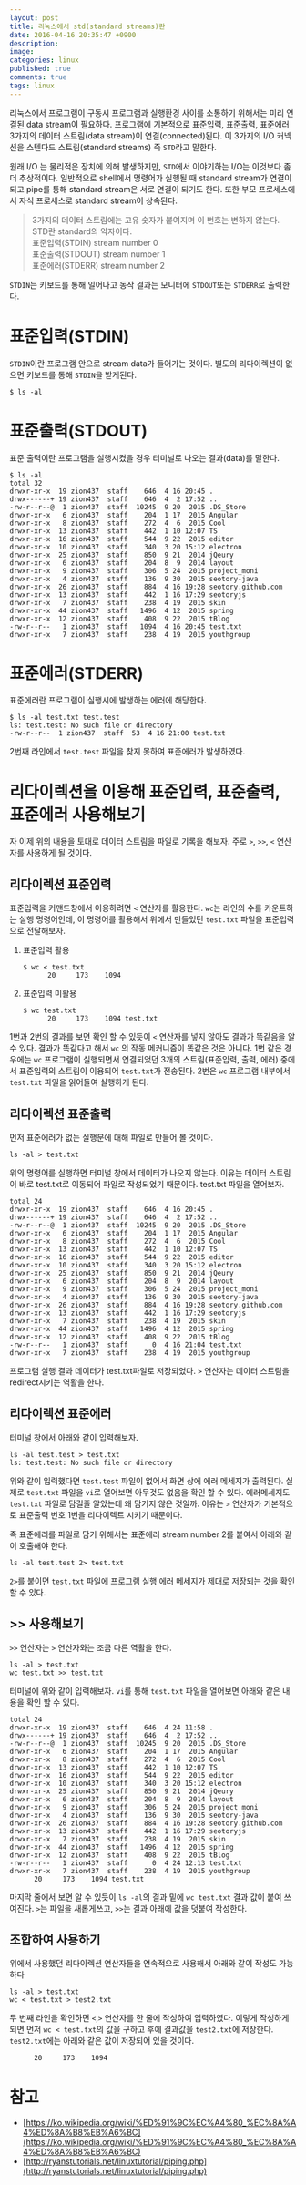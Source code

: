 ```yaml
---
layout: post
title: 리눅스에서 std(standard streams)란
date: 2016-04-16 20:35:47 +0900
description: 
image: 
categories: linux
published: true
comments: true
tags: linux
---
```


리눅스에서 프로그램이 구동시 프로그램과 실행환경 사이를 소통하기 위해서는 미리 연결된 data stream이 필요하다. 프로그램에 기본적으로 표준입력, 표준출력, 표준에러 3가지의 데이터 스트림(data stream)이 연결(connected)된다. 이 3가지의 I/O 커넥션을 스텐다드 스트림(standard streams) 즉 `STD`라고 말한다. 

원래 I/O 는 물리적은 장치에 의해 발생하지만, `STD`에서 이야기하는 I/O는 이것보다 좀 더 추상적이다. 일반적으로 shell에서 명령어가 실행될 때 standard stream가 연결이 되고 pipe를 통해 standard stream은 서로 연결이 되기도 한다. 또한 부모 프로세스에서 자식 프로세스로 standard stream이 상속된다.

> 3가지의 데이터 스트림에는 고유 숫자가 붙여지며 이 번호는 변하지 않는다. STD란 standard의 약자이다.  
> 표준입력(STDIN) stream number 0  
> 표준출력(STDOUT) stream number 1  
> 표준에러(STDERR) stream number 2  

`STDIN`는 키보드를 통해 일어나고 동작 결과는 모니터에 `STDOUT`또는 `STDERR`로 출력한다. 

# 표준입력(STDIN)

`STDIN`이란 프로그램 안으로 stream data가 들어가는 것이다. 별도의 리다이렉션이 없으면 키보드를 통해 `STDIN`을 받게된다.

```shell
$ ls -al
```

# 표준출력(STDOUT)

표준 출력이란 프로그램을 실행시켰을 경우 터미널로 나오는 결과(data)를 말한다.

```shell
$ ls -al
total 32
drwxr-xr-x  19 zion437  staff    646  4 16 20:45 .
drwx------+ 19 zion437  staff    646  4  2 17:52 ..
-rw-r--r--@  1 zion437  staff  10245  9 20  2015 .DS_Store
drwxr-xr-x   6 zion437  staff    204  1 17  2015 Angular
drwxr-xr-x   8 zion437  staff    272  4  6  2015 Cool
drwxr-xr-x  13 zion437  staff    442  1 10 12:07 TS
drwxr-xr-x  16 zion437  staff    544  9 22  2015 editor
drwxr-xr-x  10 zion437  staff    340  3 20 15:12 electron
drwxr-xr-x  25 zion437  staff    850  9 21  2014 jQeury
drwxr-xr-x   6 zion437  staff    204  8  9  2014 layout
drwxr-xr-x   9 zion437  staff    306  5 24  2015 project_moni
drwxr-xr-x   4 zion437  staff    136  9 30  2015 seotory-java
drwxr-xr-x  26 zion437  staff    884  4 16 19:28 seotory.github.com
drwxr-xr-x  13 zion437  staff    442  1 16 17:29 seotoryjs
drwxr-xr-x   7 zion437  staff    238  4 19  2015 skin
drwxr-xr-x  44 zion437  staff   1496  4 12  2015 spring
drwxr-xr-x  12 zion437  staff    408  9 22  2015 tBlog
-rw-r--r--   1 zion437  staff   1094  4 16 20:45 test.txt
drwxr-xr-x   7 zion437  staff    238  4 19  2015 youthgroup
```

# 표준에러(STDERR)

표준에러란 프로그램이 실행시에 발생하는 에러에 해당한다.

```shell
$ ls -al test.txt test.test
ls: test.test: No such file or directory
-rw-r--r--  1 zion437  staff  53  4 16 21:00 test.txt
```

2번째 라인에서 `test.test` 파일을 찾지 못하여 표준에러가 발생하였다.

# 리다이렉션을 이용해 표준입력, 표준출력, 표준에러 사용해보기

 자 이제 위의 내용을 토대로 데이터 스트림을 파일로 기록을 해보자. 주로 `>`, `>>`, `<` 연산자를 사용하게 될 것이다.

## 리다이렉션 표준입력

표준입력을 커맨드창에서 이용하려면 `<` 연산자를 활용한다. `wc`는 라인의 수를 카운트하는 실행 명령어인데, 이 명령어를 활용해서 위에서 만들었던 `test.txt` 파일을 표준입력으로 전달해보자.

1. 표준입력 활용  
       
       $ wc < test.txt 
             20     173    1094

2. 표준입력 미활용
       
       $ wc test.txt 
             20     173    1094 test.txt

1번과 2번의 결과를 보면 확인 할 수 있듯이 `<` 연산자를 넣지 않아도 결과가 똑같음을 알 수 있다. 결과가 똑같다고 해서 `wc` 의 작동 메커니즘이 똑같은 것은 아니다. 1번 같은 경우에는 `wc` 프로그램이 실행되면서 연결되었던 3개의 스트림(표준입력, 출력, 에러) 중에서 표준입력의 스트림이 이용되어 `test.txt`가 전송된다. 2번은 `wc` 프로그램 내부에서 `test.txt` 파일을 읽어들여 실행하게 된다.

## 리다이렉션 표준출력

먼저 표준에러가 없는 실행문에 대해 파일로 만들어 볼 것이다.

```shell
ls -al > test.txt
```

위의 명령어를 실행하면 터미널 창에서 데이터가 나오지 않는다. 이유는 데이터 스트림이 바로 test.txt로 이동되어 파일로 작성되었기 때문이다. test.txt 파일을 열어보자.

```shell
total 24
drwxr-xr-x  19 zion437  staff    646  4 16 20:45 .
drwx------+ 19 zion437  staff    646  4  2 17:52 ..
-rw-r--r--@  1 zion437  staff  10245  9 20  2015 .DS_Store
drwxr-xr-x   6 zion437  staff    204  1 17  2015 Angular
drwxr-xr-x   8 zion437  staff    272  4  6  2015 Cool
drwxr-xr-x  13 zion437  staff    442  1 10 12:07 TS
drwxr-xr-x  16 zion437  staff    544  9 22  2015 editor
drwxr-xr-x  10 zion437  staff    340  3 20 15:12 electron
drwxr-xr-x  25 zion437  staff    850  9 21  2014 jQeury
drwxr-xr-x   6 zion437  staff    204  8  9  2014 layout
drwxr-xr-x   9 zion437  staff    306  5 24  2015 project_moni
drwxr-xr-x   4 zion437  staff    136  9 30  2015 seotory-java
drwxr-xr-x  26 zion437  staff    884  4 16 19:28 seotory.github.com
drwxr-xr-x  13 zion437  staff    442  1 16 17:29 seotoryjs
drwxr-xr-x   7 zion437  staff    238  4 19  2015 skin
drwxr-xr-x  44 zion437  staff   1496  4 12  2015 spring
drwxr-xr-x  12 zion437  staff    408  9 22  2015 tBlog
-rw-r--r--   1 zion437  staff      0  4 16 21:04 test.txt
drwxr-xr-x   7 zion437  staff    238  4 19  2015 youthgroup
```

프로그램 실행 결과 데이터가 test.txt파일로 저장되었다. `>` 연산자는 데이터 스트림을 redirect시키는 역활을 한다.

## 리다이렉션 표준에러

터미널 창에서 아래와 같이 입력해보자.

```shell
ls -al test.test > test.txt
ls: test.test: No such file or directory
```

위와 같이 입력했다면 `test.test` 파일이 없어서 화면 상에 에러 메세지가 출력된다. 실제로 `test.txt` 파일을 `vi`로 열어보면 아무것도 없음을 확인 할 수 있다. 에러메세지도 `test.txt` 파일로 담길줄 알았는데 왜 담기지 않은 것일까. 이유는 `>` 연산자가 기본적으로 표준출력 번호 1번을 리다이렉트 시키기 때문이다.

즉 표준에러를 파일로 담기 위해서는 표준에러 stream number 2를 붙여서 아래와 같이 호출해야 한다.

```shell
ls -al test.test 2> test.txt
```

`2>`를 붙이면 `test.txt` 파일에 프로그램 실행 에러 메세지가 제대로 저장되는 것을 확인 할 수 있다.

## >> 사용해보기

`>>` 연산자는 `>` 연산자와는 조금 다른 역활을 한다. 

```shell
ls -al > test.txt
wc test.txt >> test.txt
```

터미널에 위와 같이 입력해보자. `vi`를 통해 `test.txt` 파일을 열어보면 아래와 같은 내용을 확인 할 수 있다.

```shell
total 24
drwxr-xr-x  19 zion437  staff    646  4 24 11:58 .
drwx------+ 19 zion437  staff    646  4  2 17:52 ..
-rw-r--r--@  1 zion437  staff  10245  9 20  2015 .DS_Store
drwxr-xr-x   6 zion437  staff    204  1 17  2015 Angular
drwxr-xr-x   8 zion437  staff    272  4  6  2015 Cool
drwxr-xr-x  13 zion437  staff    442  1 10 12:07 TS
drwxr-xr-x  16 zion437  staff    544  9 22  2015 editor
drwxr-xr-x  10 zion437  staff    340  3 20 15:12 electron
drwxr-xr-x  25 zion437  staff    850  9 21  2014 jQeury
drwxr-xr-x   6 zion437  staff    204  8  9  2014 layout
drwxr-xr-x   9 zion437  staff    306  5 24  2015 project_moni
drwxr-xr-x   4 zion437  staff    136  9 30  2015 seotory-java
drwxr-xr-x  26 zion437  staff    884  4 16 19:28 seotory.github.com
drwxr-xr-x  13 zion437  staff    442  1 16 17:29 seotoryjs
drwxr-xr-x   7 zion437  staff    238  4 19  2015 skin
drwxr-xr-x  44 zion437  staff   1496  4 12  2015 spring
drwxr-xr-x  12 zion437  staff    408  9 22  2015 tBlog
-rw-r--r--   1 zion437  staff      0  4 24 12:13 test.txt
drwxr-xr-x   7 zion437  staff    238  4 19  2015 youthgroup
      20     173    1094 test.txt
```

마지막 줄에서 보면 알 수 있듯이 `ls -al`의 결과 밑에 `wc test.txt` 결과 값이 붙여 쓰여진다. `>`는 파일을 새롭게쓰고, `>>`는 결과 아래에 값을 덧붙여 작성한다.

## 조합하여 사용하기

위에서 사용했던 리다이렉션 연산자들을 연속적으로 사용해서 아래와 같이 작성도 가능하다

```shell
ls -al > test.txt
wc < test.txt > test2.txt
```

두 번째 라인을 확인하면 `<`,`>` 연산자를 한 줄에 작성하여 입력하였다. 이렇게 작성하게 되면 먼저 `wc < test.txt`의 값을 구하고 후에 결과값을 `test2.txt`에 저장한다. `test2.txt`에는 아래와 같은 값이 저장되어 있을 것이다.

```shell
      20     173    1094
```

# 참고

- [https://ko.wikipedia.org/wiki/%ED%91%9C%EC%A4%80_%EC%8A%A4%ED%8A%B8%EB%A6%BC](https://ko.wikipedia.org/wiki/%ED%91%9C%EC%A4%80_%EC%8A%A4%ED%8A%B8%EB%A6%BC)
- [http://ryanstutorials.net/linuxtutorial/piping.php](http://ryanstutorials.net/linuxtutorial/piping.php)